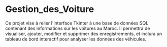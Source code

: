 # Gestion_des_Voiture
Ce projet vise à relier l'interface Tkinter à une base de données SQL contenant des informations sur les voitures au Maroc. Il permettra de visualiser, ajouter, modifier et supprimer des enregistrements, et inclura un tableau de bord interactif pour analyser les données des véhicules.

